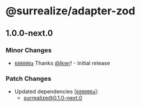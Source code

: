 # @surrealize/adapter-zod

## 1.0.0-next.0

### Minor Changes

- [`680000a`](https://github.com/surrealize/surrealize/commit/680000a804cb87fc86fe737af30f27603cb24bcd) Thanks [@lkwr](https://github.com/lkwr)! - Initial release

### Patch Changes

- Updated dependencies [[`680000a`](https://github.com/surrealize/surrealize/commit/680000a804cb87fc86fe737af30f27603cb24bcd)]:
  - surrealize@0.1.0-next.0
